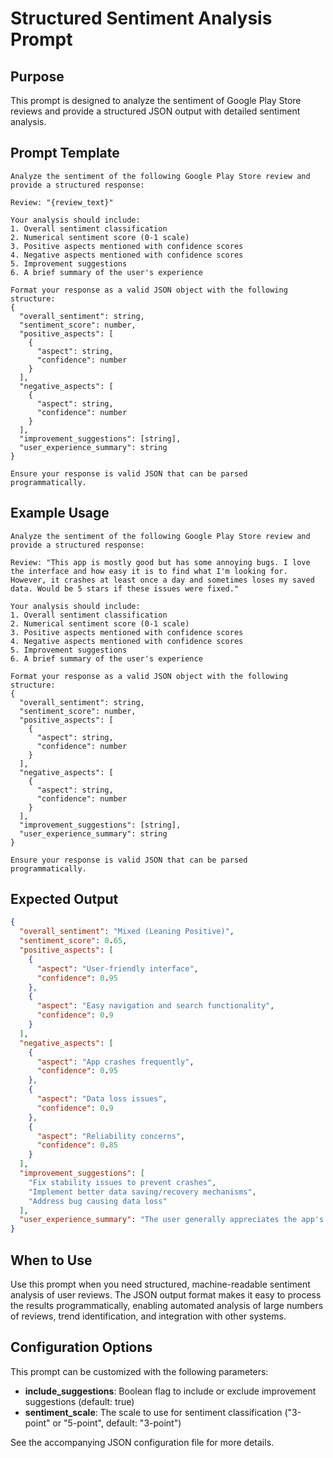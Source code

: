 # Structured Sentiment Analysis Prompt

## Purpose
This prompt is designed to analyze the sentiment of Google Play Store reviews and provide a structured JSON output with detailed sentiment analysis.

## Prompt Template

```
Analyze the sentiment of the following Google Play Store review and provide a structured response:

Review: "{review_text}"

Your analysis should include:
1. Overall sentiment classification
2. Numerical sentiment score (0-1 scale)
3. Positive aspects mentioned with confidence scores
4. Negative aspects mentioned with confidence scores
5. Improvement suggestions
6. A brief summary of the user's experience

Format your response as a valid JSON object with the following structure:
{
  "overall_sentiment": string,
  "sentiment_score": number,
  "positive_aspects": [
    {
      "aspect": string,
      "confidence": number
    }
  ],
  "negative_aspects": [
    {
      "aspect": string,
      "confidence": number
    }
  ],
  "improvement_suggestions": [string],
  "user_experience_summary": string
}

Ensure your response is valid JSON that can be parsed programmatically.
```

## Example Usage

```
Analyze the sentiment of the following Google Play Store review and provide a structured response:

Review: "This app is mostly good but has some annoying bugs. I love the interface and how easy it is to find what I'm looking for. However, it crashes at least once a day and sometimes loses my saved data. Would be 5 stars if these issues were fixed."

Your analysis should include:
1. Overall sentiment classification
2. Numerical sentiment score (0-1 scale)
3. Positive aspects mentioned with confidence scores
4. Negative aspects mentioned with confidence scores
5. Improvement suggestions
6. A brief summary of the user's experience

Format your response as a valid JSON object with the following structure:
{
  "overall_sentiment": string,
  "sentiment_score": number,
  "positive_aspects": [
    {
      "aspect": string,
      "confidence": number
    }
  ],
  "negative_aspects": [
    {
      "aspect": string,
      "confidence": number
    }
  ],
  "improvement_suggestions": [string],
  "user_experience_summary": string
}

Ensure your response is valid JSON that can be parsed programmatically.
```

## Expected Output

```json
{
  "overall_sentiment": "Mixed (Leaning Positive)",
  "sentiment_score": 0.65,
  "positive_aspects": [
    {
      "aspect": "User-friendly interface",
      "confidence": 0.95
    },
    {
      "aspect": "Easy navigation and search functionality",
      "confidence": 0.9
    }
  ],
  "negative_aspects": [
    {
      "aspect": "App crashes frequently",
      "confidence": 0.95
    },
    {
      "aspect": "Data loss issues",
      "confidence": 0.9
    },
    {
      "aspect": "Reliability concerns",
      "confidence": 0.85
    }
  ],
  "improvement_suggestions": [
    "Fix stability issues to prevent crashes",
    "Implement better data saving/recovery mechanisms",
    "Address bug causing data loss"
  ],
  "user_experience_summary": "The user generally appreciates the app's design and usability but is frustrated by technical issues that impact reliability. They indicate willingness to give a perfect rating if the stability problems are resolved."
}
```

## When to Use
Use this prompt when you need structured, machine-readable sentiment analysis of user reviews. The JSON output format makes it easy to process the results programmatically, enabling automated analysis of large numbers of reviews, trend identification, and integration with other systems.

## Configuration Options
This prompt can be customized with the following parameters:

- **include_suggestions**: Boolean flag to include or exclude improvement suggestions (default: true)
- **sentiment_scale**: The scale to use for sentiment classification ("3-point" or "5-point", default: "3-point")

See the accompanying JSON configuration file for more details.
